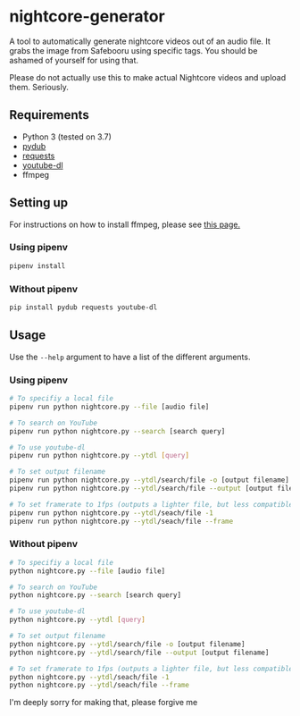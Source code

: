 # nightcore-generator

A tool to automatically generate nightcore videos out of an audio file. It grabs the image from Safebooru using specific tags.
You should be ashamed of yourself for using that.

Please do not actually use this to make actual Nightcore videos and upload them. Seriously.

## Requirements
- Python 3 (tested on 3.7)
- [pydub](https://github.com/jiaaro/pydub)
- [requests](https://pypi.org/project/requests)
- [youtube-dl](http://ytdl-org.github.io/youtube-dl)
- ffmpeg

## Setting up

For instructions on how to install ffmpeg, please see [this page.](https://github.com/jiaaro/pydub#getting-ffmpeg-set-up)

### Using pipenv
```sh
pipenv install
```

### Without pipenv
```sh
pip install pydub requests youtube-dl
```

## Usage

Use the `--help` argument to have a list of the different arguments.

### Using pipenv
```sh
# To specifiy a local file
pipenv run python nightcore.py --file [audio file]

# To search on YouTube
pipenv run python nightcore.py --search [search query]

# To use youtube-dl
pipenv run python nightcore.py --ytdl [query]

# To set output filename
pipenv run python nightcore.py --ytdl/search/file -o [output filename]
pipenv run python nightcore.py --ytdl/search/file --output [output filename]

# To set framerate to 1fps (outputs a lighter file, but less compatible with playback)
pipenv run python nightcore.py --ytdl/seach/file -1
pipenv run python nightcore.py --ytdl/seach/file --frame

```

### Without pipenv
```sh
# To specifiy a local file
python nightcore.py --file [audio file]

# To search on YouTube
python nightcore.py --search [search query]

# To use youtube-dl
python nightcore.py --ytdl [query]

# To set output filename
python nightcore.py --ytdl/search/file -o [output filename]
python nightcore.py --ytdl/search/file --output [output filename]

# To set framerate to 1fps (outputs a lighter file, but less compatible with playback)
python nightcore.py --ytdl/seach/file -1
python nightcore.py --ytdl/seach/file --frame
```

I'm deeply sorry for making that, please forgive me
